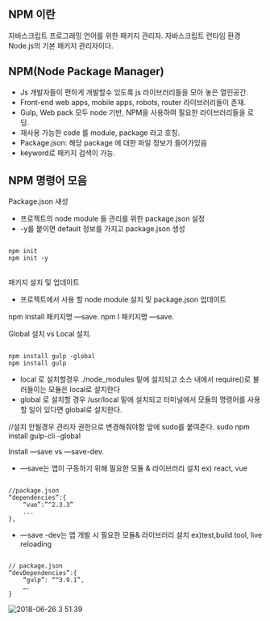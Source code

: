 ## NPM 이란
자바스크립트 프로그래밍 언어를 위한 패키지 관리자. 
자바스크립트 런타임 환경 Node.js의 기본 패키지 관리자이다.  

## NPM(Node Package Manager)
* Js 개발자들이 편하게 개발할수 있도록 js 라이브러리들을 모아 놓은 열린공간. 
* Front-end web apps, mobile apps, robots, router 라이브러리들이 존재. 
* Gulp, Web pack 모두 node 기반, NPM을 사용하여 필요한 라이브러리들을 로딩. 
* 재사용 가능한 code 를 module, package 라고 호칭. 
* Package.json: 해당 package 에 대한 파일 정보가 들어가있음   
* keyword로 패키지 검색이 가능. 


## NPM 명령어 모음
Package.json 새성
*  프로젝트의 node module 들 관리를 위한 package.json 설정
*  -y를 붙이면 default 정보를 가지고 package.json 생성
  
<pre>
<code>
npm init   
npm init -y
</code>
</pre>

패키지 설치 및 업데이트
* 프로젝트에서 사용 할 node module 설치 및 package.json 업데이트
 
npm install 패키지명 —save. 
npm I 패키지명 —save. 

Global 설치 vs Local 설치. 
  
<pre><code>
npm install gulp -global
npm install gulp 
</code></pre>


- local 로 설치할경우 ./node_modules 밑에 설치되고 소스 내에서 require()로 불러들이는 모듈은 local로 설치한다
- global 로  설치할 경우 /usr/local 밑에 설치되고 터미널에서 모듈의 명령어를 사용할 일이 있다면 global로 설치한다.


//설치 안될경우 관리자 권한으로 변경해줘야함 앞에  sudo를 붙여준다.
sudo npm install gulp-cli -global      

Install —save vs —save-dev. 

* —save는 앱이 구동하기 위해 필요한 모듈 & 라이브러리 설치 ex) react, vue
  
<pre><code>
//package.json
“dependencies”:{
    “vue”:”^2.3.3”
    ...
},
</code></pre>


*  —save -dev는 앱 개발 시 필요한 모듈& 라이브러리 설치 ex)test,build tool, live reloading
  
<pre><code>
// package.json
“devDependencies”:{
    “gulp”: “^3.9.1”,
    ….
}
</code></pre>

![2018-06-26 3 51 39](https://user-images.githubusercontent.com/38197944/41894383-ad62e32c-7959-11e8-98d9-ad8c7667dbe8.png)
